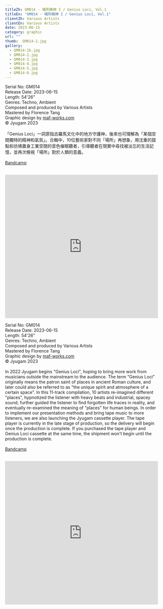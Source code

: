 ```yaml
---
titleZh: GM014 · 場所精神 I / Genius Loci, Vol.1
titleEn: "GM014 · 場所精神 I / Genius Loci, Vol.1"
clientZh: Various Artists
clientEn: Various Artists
date: 2023-06-15
category: graphic
url: ""
thumb:  GM014-2.jpg
gallery:
  - GM014-1b.jpg
  - GM014-2.jpg
  - GM014-3.jpg
  - GM014-4.jpg
  - GM014-5.jpg
  - GM014-6.jpg
---
```


Serial No: GM014<br>
Release Date: 2023-06-15<br>
Length: 54'26"<br>
Genres: Techno, Ambient<br>
Composed and produced by Various Artists<br>
Mastered by Florence Tang<br>
Graphic design by [maf-works.com](https://maf-works.com)<br>
© Jyugam 2023
<br><br>
「Genius Loci」一詞原指古羅馬文化中的地方守護神，後來也可理解為「某個空間獨特的精神和氣氛」。合輯中，10位藝術家對不同「場所」再想象，用沈重的鼓點和彷彿置身工業空間的音色催眠聽者，引導聽者在現實中尋找被淡忘的生活記憶，並再次檢視「場所」對於人類的意義。
<br><br>
[Bandcamp](https://alijyugam.bandcamp.com/album/genius-loci-vol-1)
<br><br>
<iframe style="border: 0; width: 100%; height: 472px;" src="https://bandcamp.com/EmbeddedPlayer/album=510838805/size=large/bgcol=ffffff/linkcol=333333/artwork=none/transparent=true/" seamless><a href="https://jyugam.bandcamp.com/album/genius-loci-vol-1">場所精神 / Genius Loci Vol.1 by Various Artists</a></iframe>

<!-- lang -->

Serial No: GM014<br>
Release Date: 2023-06-15<br>
Length: 54'26"<br>
Genres: Techno, Ambient<br>
Composed and produced by Various Artists<br>
Mastered by Florence Tang<br>
Graphic design by [maf-works.com](https://maf-works.com)<br>
© Jyugam 2023
<br><br>
In 2022 Jyugam begins "Genius Loci", hoping to bring more work from musicians outside the mainstream to the audience. The term "Genius Loci" originally means the patron saint of places in ancient Roman culture, and later could also be referred to as "the unique spirit and atmosphere of a certain space". In this 11-track compilation, 10 artists re-imagined different "places", hypnotized the listener with heavy beats and industrial, spacey sound, further guided the listener to find forgotten life traces in reality, and eventually re-examined the meaning of "places" for human beings.
In order to implement our presentation methods and bring tape music to more listeners, we are also launching the Jyugam cassette player. The tape player is currently in the late stage of production, so the delivery will begin once the production is complete. If you purchased the tape player and Genius Loci cassette at the same time, the shipment won't begin until the production is complete. 
<br><br>
[Bandcamp](https://alijyugam.bandcamp.com/album/genius-loci-vol-1)
<br><br>
<iframe style="border: 0; width: 100%; height: 472px;" src="https://bandcamp.com/EmbeddedPlayer/album=510838805/size=large/bgcol=ffffff/linkcol=333333/artwork=none/transparent=true/" seamless><a href="https://jyugam.bandcamp.com/album/genius-loci-vol-1">場所精神 / Genius Loci Vol.1 by Various Artists</a></iframe>